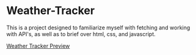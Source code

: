# Weather-Tracker
This is a project designed to familiarize myself with fetching and working with API's, as well as to brief over html, css, and javascript.

[Weather Tracker Preview](https://htmlpreview.github.io/?https://github.com/holychickencow/Weather-Tracker/blob/main/index.html)
